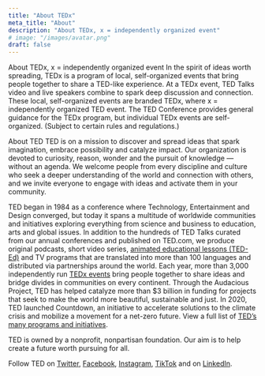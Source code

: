 ```yaml
---
title: "About TEDx"
meta_title: "About"
description: "About TEDx, x = independently organized event"
# image: "/images/avatar.png"
draft: false
---
```


About TEDx, x = independently organized event
In the spirit of ideas worth spreading, TEDx is a program of local, self-organized events that bring people together to share a TED-like experience. At a TEDx event, TED Talks video and live speakers combine to spark deep discussion and connection. These local, self-organized events are branded TEDx, where x = independently organized TED event. The TED Conference provides general guidance for the TEDx program, but individual TEDx events are self-organized. (Subject to certain rules and regulations.)

About TED
TED is on a mission to discover and spread ideas that spark imagination, embrace possibility and catalyze impact. Our organization is devoted to curiosity, reason, wonder and the pursuit of knowledge — without an agenda. We welcome people from every discipline and culture who seek a deeper understanding of the world and connection with others, and we invite everyone to engage with ideas and activate them in your community.

TED began in 1984 as a conference where Technology, Entertainment and Design converged, but today it spans a multitude of worldwide communities and initiatives exploring everything from science and business to education, arts and global issues. In addition to the hundreds of TED Talks curated from our annual conferences and published on TED.com, we produce original podcasts, short video series, [animated educational lessons (TED-Ed)](https://ed.ted.com/) and TV programs that are translated into more than 100 languages and distributed via partnerships around the world. Each year, more than 3,000 independently run [TEDx events](https://www.ted.com/about/programs-initiatives/tedx-program) bring people together to share ideas and bridge divides in communities on every continent. Through the Audacious Project, TED has helped catalyze more than $3 billion in funding for projects that seek to make the world more beautiful, sustainable and just. In 2020, TED launched Countdown, an initiative to accelerate solutions to the climate crisis and mobilize a movement for a net-zero future. View a full list of [TED’s many programs and initiatives](https://www.ted.com/about/programs-initiatives).

TED is owned by a nonprofit, nonpartisan foundation. Our aim is to help create a future worth pursuing for all.

Follow TED on [Twitter](http://twitter.com/TEDTalks), [Facebook](http://www.facebook.com/TED), [Instagram](https://instagram.com/ted), [TikTok](https://www.tiktok.com/@tedtoks?lang=en) and on [LinkedIn](https://www.linkedin.com/company/ted-conferences).
